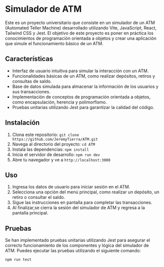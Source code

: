# Simulador de ATM

Este es un proyecto universitario que consiste en un simulador de un ATM (Automated Teller Machine) desarrollado utilizando Vite, JavaScript, React, Tailwind CSS y Jest. El objetivo de este proyecto es poner en práctica los conocimientos de programación orientada a objetos y crear una aplicación que simule el funcionamiento básico de un ATM.

## Características

- Interfaz de usuario intuitiva para simular la interacción con un ATM.
- Funcionalidades básicas de un ATM, como realizar depósitos, retiros y consultas de saldo.
- Base de datos simulada para almacenar la información de los usuarios y sus transacciones.
- Implementación de conceptos de programación orientada a objetos, como encapsulación, herencia y polimorfismo.
- Pruebas unitarias utilizando Jest para garantizar la calidad del código.

## Instalación

1. Clona este repositorio: `git clone https://github.com/JeremyTierra/ATM.git`
2. Navega al directorio del proyecto: `cd ATM`
3. Instala las dependencias: `npm install`
4. Inicia el servidor de desarrollo: `npm run dev`
5. Abre tu navegador y ve a `http://localhost:3000`

## Uso

1. Ingresa los datos de usuario para iniciar sesión en el ATM.
2. Selecciona una opción del menú principal, como realizar un depósito, un retiro o consultar el saldo.
3. Sigue las instrucciones en pantalla para completar las transacciones.
4. Al finalizar,se cierra la sesión del simulador de ATM y regresa a la pantalla principal.

## Pruebas

Se han implementado pruebas unitarias utilizando Jest para asegurar el correcto funcionamiento de los componentes y lógica del simulador de ATM. Puedes ejecutar las pruebas utilizando el siguiente comando:

```shell
npm run test
